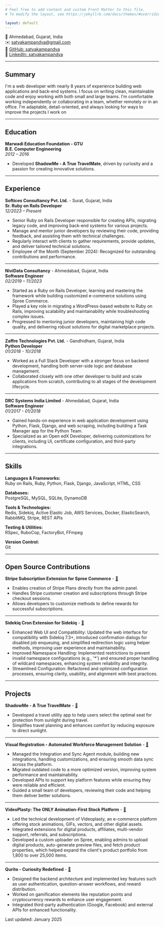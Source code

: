 ```yaml
---
# Feel free to add content and custom Front Matter to this file.
# To modify the layout, see https://jekyllrb.com/docs/themes/#overriding-theme-defaults

layout: default
---
```


📍 Ahmedabad, Gujarat, India  
✉️ [satyakampandya@gmail.com](mailto:satyakampandya@gmail.com)  
🔗 [GitHub: satyakampandya](https://github.com/satyakampandya)  
🔗 [LinkedIn: satyakampandya](https://www.linkedin.com/in/satyakampandya)

---

## **Summary**
I'm a web developer with nearly 8 years of experience building web applications and back-end systems. I focus on writing clean, maintainable code and enjoy working with both small and large teams. I'm comfortable working independently or collaborating in a team, whether remotely or in an office. I'm adaptable, detail-oriented, and always looking for ways to improve the projects I work on

---

## **Education**
**Marwadi Education Foundation - GTU**  
**B.E. Computer Engineering**  
*2012 – 2016*
- Developed **ShadowMe - A True TravelMate**, driven by curiosity and a passion for creating innovative solutions.

---

## **Experience**

**Softices Consultancy Pvt. Ltd.** - Surat, Gujarat, India  
**Sr. Ruby on Rails Developer**  
*12/2023 – Present*
- Senior Ruby on Rails Developer responsible for creating APIs, migrating legacy code, and improving back-end systems for various projects.
- Manage and mentor junior developers by reviewing their code, providing feedback, and assisting them with technical challenges.
- Regularly interact with clients to gather requirements, provide updates, and deliver tailored technical solutions.
- Employee of the Month (September 2024): Recognized for outstanding contributions and performance.

---

**NiviData Consultancy** - Ahmedabad, Gujarat, India  
**Software Engineer**  
*02/2019 – 11/2023*
- Started as a Ruby on Rails Developer, learning and mastering the framework while building customized e-commerce solutions using Spree Commerce.
- Played a key role in migrating a WordPress-based website to Ruby on Rails, improving scalability and maintainability while troubleshooting complex issues.
- Progressed to mentoring junior developers, maintaining high code quality, and delivering robust solutions for digital marketplace projects.

---

**Zaffre Technologies Pvt. Ltd.** - Gandhidham, Gujarat, India  
**Python Developer**  
*01/2018 - 10/2018*
- Worked as a Full Stack Developer with a stronger focus on backend development, handling both server-side logic and database management.
- Collaborated closely with one other developer to build and scale applications from scratch, contributing to all stages of the development lifecycle.

---

**DRC Systems India Limited** - Ahmedabad, Gujarat, India  
**Software Engineer**  
*01/2017 - 01/2018*
- Gained hands-on experience in web application development using Python, Flask, Django, and web scraping, including building a Task Manager app for the Python Team.
- Specialized as an Open edX Developer, delivering customizations for clients, including UI, certificate configuration, and third-party integrations.

---

## **Skills**
**Languages & Frameworks:**  
Ruby on Rails, Ruby, Python, Flask, Django, JavaScript, HTML, CSS

**Databases:**  
PostgreSQL, MySQL, SQLite, DynamoDB

**Tools & Technologies:**  
Redis, Sidekiq, Active Elastic Job, AWS Services, Docker, ElasticSearch, RabbitMQ, Stripe, REST APIs

**Testing & Utilities:**  
RSpec, RuboCop, FactoryBot, FFmpeg

**Version Control:**  
Git

---

## **Open Source Contributions**

**Stripe Subscription Extension for Spree Commerce** - [🔗](https://bit.ly/spree-stripe-subscriptions)
- Enables creation of Stripe Plans directly from the admin panel.
- Handles Stripe customer creation and subscriptions through Stripe checkout sessions.
- Allows developers to customize methods to define rewards for successful subscriptions.

---

**Sidekiq Cron Extension for Sidekiq** - [🔗](https://github.com/sidekiq-cron/sidekiq-cron/commits/master/?author=satyakampandya)
- Enhanced Web UI and Compatibility: Updated the web interface for compatibility with Sidekiq 7.3+, introduced confirmation dialogs for disabled job enqueuing, and simplified redirection logic using helper methods, improving user experience and maintainability.
- Improved Namespace Handling: Implemented restrictions to prevent invalid namespace configurations (e.g., '*') and ensured proper handling of wildcard namespaces, enhancing system reliability and integrity.
- Streamlined Configuration: Refactored and optimized configuration processes, ensuring clarity, usability, and alignment with best practices.

---

## **Projects**

**ShadowMe - A True TravelMate** - [🔗](https://bit.ly/shadowme-blog)
- Developed a travel utility app to help users select the optimal seat for protection from sunlight during travel.
- Simplifies travel planning and enhances comfort by reducing exposure to direct sunlight.

---

**Visual Registration - Automated Workforce Management Solution** - [🔗](https://www.visualregistration.com)
- Managed the Integration and Sync Agent module, building new integrations, handling customizations, and ensuring smooth data sync across the platform.
- Migrated outdated code to a more optimized version, improving system performance and maintainability.
- Developed APIs to support key platform features while ensuring they were reliable and efficient.
- Guided a small team of developers, reviewing their code and helping them deliver better solutions.

---

**VideoPlasty: The ONLY Animation-First Stock Platform** - [🔗](https://videoplasty.com)
- Led the technical development of Videoplasty, an e-commerce platform offering stock animations, GIFs, vectors, and other digital assets.
- Integrated extensions for digital products, affiliates, multi-vendor support, referrals, and subscriptions.
- Developed a custom uploader on Spree, enabling admins to upload digital products, auto-generate preview files, and fetch product properties, which helped expand the client's product portfolio from 1,800 to over 25,000 items.

---

**Qurito - Curiosity Redefined** - [🔗](https://www.qurito.io/)
- Designed the backend architecture and implemented key features such as user authentication, question-answer workflows, and reward distribution.
- Worked on gamification elements like reputation points and cryptocurrency rewards to enhance user engagement.
- Integrated third-party authentication (Google, Facebook) and external APIs for enhanced functionality.

Last updated: January 2025